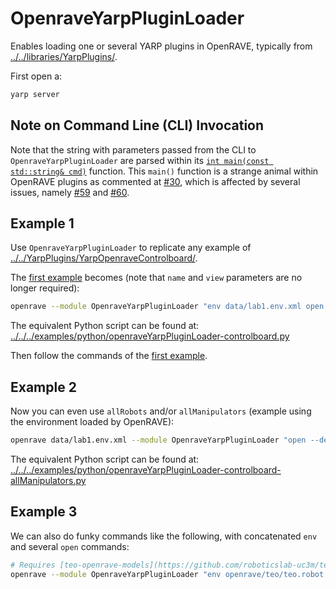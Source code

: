 # OpenraveYarpPluginLoader

Enables loading one or several YARP plugins in OpenRAVE, typically from [../../libraries/YarpPlugins/](../../YarpPlugins/).

First open a:
```bash
yarp server
```

## Note on Command Line (CLI) Invocation
Note that the string with parameters passed from the CLI to `OpenraveYarpPluginLoader` are parsed within its [`int main(const std::string& cmd)`](https://github.com/roboticslab-uc3m/openrave-yarp-plugins/blob/examples-improve/libraries/OpenravePlugins/OpenraveYarpPluginLoader/OpenraveYarpPluginLoader.cpp#L57-L96) function. This `main()` function is a strange animal within OpenRAVE plugins as commented at [#30](https://github.com/roboticslab-uc3m/openrave-yarp-plugins/issues/30#issuecomment-306237545), which is affected by several issues, namely [#59](https://github.com/roboticslab-uc3m/openrave-yarp-plugins/issues/59) and [#60](https://github.com/roboticslab-uc3m/openrave-yarp-plugins/issues/60).
   
## Example 1
Use `OpenraveYarpPluginLoader` to replicate any example of [../../YarpPlugins/YarpOpenraveControlboard/](../../YarpPlugins/YarpOpenraveControlboard/).

The [first example](../../YarpPlugins/YarpOpenraveControlboard#example-1) becomes (note that `name` and `view` parameters are no longer required):
```bash
openrave --module OpenraveYarpPluginLoader "env data/lab1.env.xml open --device controlboardwrapper2 --subdevice YarpOpenraveControlboard --robotIndex 0 --manipulatorIndex 0"
```
The equivalent Python script can be found at: [../../../examples/python/openraveYarpPluginLoader-controlboard.py](../../../examples/python/openraveYarpPluginLoader-controlboard.py)

Then follow the commands of the [first example](../../YarpPlugins/YarpOpenraveControlboard#example-1).

## Example 2
Now you can even use `allRobots` and/or `allManipulators` (example using the environment loaded by OpenRAVE):
```bash
openrave data/lab1.env.xml --module OpenraveYarpPluginLoader "open --device controlboardwrapper2 --subdevice YarpOpenraveControlboard --allRobots --allManipulators"
```
The equivalent Python script can be found at: [../../../examples/python/openraveYarpPluginLoader-controlboard-allManipulators.py](../../../examples/python/openraveYarpPluginLoader-controlboard-allManipulators.py)

## Example 3
We can also do funky commands like the following, with concatenated `env` and several `open` commands:
```bash
# Requires [teo-openrave-models](https://github.com/roboticslab-uc3m/teo-openrave-models)
openrave --module OpenraveYarpPluginLoader "env openrave/teo/teo.robot.xml open --device controlboardwrapper2 --subdevice YarpOpenraveControlboard --robotIndex 0 --manipulatorIndex 0 open --device controlboardwrapper2 --subdevice YarpOpenraveControlboard --robotIndex 0 --manipulatorIndex 2"
```

